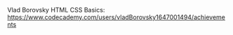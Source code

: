 Vlad Borovsky
HTML CSS Basics: https://www.codecademy.com/users/vladBorovsky1647001494/achievements
